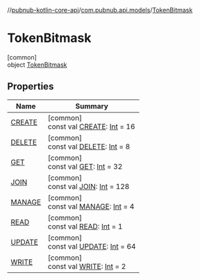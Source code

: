 //[pubnub-kotlin-core-api](../../../index.md)/[com.pubnub.api.models](../index.md)/[TokenBitmask](index.md)

# TokenBitmask

[common]\
object [TokenBitmask](index.md)

## Properties

| Name | Summary |
|---|---|
| [CREATE](-c-r-e-a-t-e.md) | [common]<br>const val [CREATE](-c-r-e-a-t-e.md): [Int](https://kotlinlang.org/api/latest/jvm/stdlib/kotlin-stdlib/kotlin/-int/index.html) = 16 |
| [DELETE](-d-e-l-e-t-e.md) | [common]<br>const val [DELETE](-d-e-l-e-t-e.md): [Int](https://kotlinlang.org/api/latest/jvm/stdlib/kotlin-stdlib/kotlin/-int/index.html) = 8 |
| [GET](-g-e-t.md) | [common]<br>const val [GET](-g-e-t.md): [Int](https://kotlinlang.org/api/latest/jvm/stdlib/kotlin-stdlib/kotlin/-int/index.html) = 32 |
| [JOIN](-j-o-i-n.md) | [common]<br>const val [JOIN](-j-o-i-n.md): [Int](https://kotlinlang.org/api/latest/jvm/stdlib/kotlin-stdlib/kotlin/-int/index.html) = 128 |
| [MANAGE](-m-a-n-a-g-e.md) | [common]<br>const val [MANAGE](-m-a-n-a-g-e.md): [Int](https://kotlinlang.org/api/latest/jvm/stdlib/kotlin-stdlib/kotlin/-int/index.html) = 4 |
| [READ](-r-e-a-d.md) | [common]<br>const val [READ](-r-e-a-d.md): [Int](https://kotlinlang.org/api/latest/jvm/stdlib/kotlin-stdlib/kotlin/-int/index.html) = 1 |
| [UPDATE](-u-p-d-a-t-e.md) | [common]<br>const val [UPDATE](-u-p-d-a-t-e.md): [Int](https://kotlinlang.org/api/latest/jvm/stdlib/kotlin-stdlib/kotlin/-int/index.html) = 64 |
| [WRITE](-w-r-i-t-e.md) | [common]<br>const val [WRITE](-w-r-i-t-e.md): [Int](https://kotlinlang.org/api/latest/jvm/stdlib/kotlin-stdlib/kotlin/-int/index.html) = 2 |
